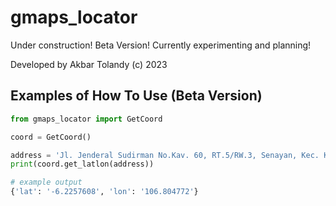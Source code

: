 # gmaps_locator

Under construction! Beta Version! Currently experimenting and planning!

Developed by Akbar Tolandy (c) 2023

## Examples of How To Use (Beta Version)
```python
from gmaps_locator import GetCoord

coord = GetCoord()

address = 'Jl. Jenderal Sudirman No.Kav. 60, RT.5/RW.3, Senayan, Kec. Kby. Baru, Kota Jakarta Selatan, Daerah Khusus Ibukota Jakarta 12190'
print(coord.get_latlon(address))

# example output
{'lat': '-6.2257608', 'lon': '106.804772'}
```
